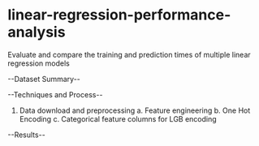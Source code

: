 # linear-regression-performance-analysis
Evaluate and compare the training and prediction times of multiple linear regression models

--Dataset Summary--

--Techniques and Process--

1. Data download and preprocessing
    a. Feature engineering
   b. One Hot Encoding
   c. Categorical feature columns for LGB encoding


--Results--

